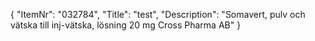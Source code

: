 {
  "ItemNr": "032784",
  "Title": "test",
  "Description": "Somavert, pulv och vätska till inj-vätska, lösning 20 mg Cross Pharma AB"
}